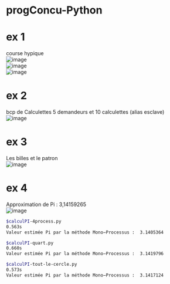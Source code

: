 # progConcu-Python


# ex 1 
course hypique</br>
![image](https://user-images.githubusercontent.com/66943979/143607894-709f08ac-d94c-4ef9-9593-c1389c966125.png)</br>
![image](https://user-images.githubusercontent.com/66943979/143608027-305b8fee-b6f7-4353-a165-6ef0cddad777.png)</br>
![image](https://user-images.githubusercontent.com/66943979/143608077-9146f69a-8538-4b89-977e-0f4bf49ef139.png)</br>

# ex 2
bcp de Calculettes
5 demandeurs et 10 calculettes (alias esclave)</br>
![image](https://user-images.githubusercontent.com/66943979/143608356-3c7d38ce-73ca-43cd-b83b-c3c31281fb49.png)</br>

# ex 3
Les billes et le patron</br>
![image](https://user-images.githubusercontent.com/66943979/143608524-2a59a6f6-789f-4b50-adf9-9f128f0276c5.png)</br>

# ex 4
Approximation de Pi : 3,14159265</br>
![image](https://user-images.githubusercontent.com/66943979/143609076-eeb1b1e4-23b8-4c8d-af76-5ef1280feb92.png)</br>

```bash
$calculPI-4process.py
0.563s
Valeur estimée Pi par la méthode Mono−Processus :  3.1405364

$calculPI-quart.py
0.660s
Valeur estimée Pi par la méthode Mono−Processus :  3.1419796

$calculPI-tout-le-cercle.py
0.573s
Valeur estimée Pi par la méthode Mono−Processus :  3.1417124

```
